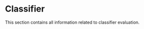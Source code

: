 # Classifier

This section contains all information related to classifier evaluation.

```{tableofcontents}
```
